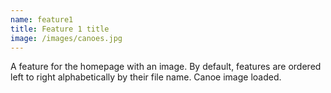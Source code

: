 ```yaml
---
name: feature1
title: Feature 1 title
image: /images/canoes.jpg
---
```

A feature for the homepage with an image. By default, features are ordered left to right alphabetically by their file name. Canoe image loaded.